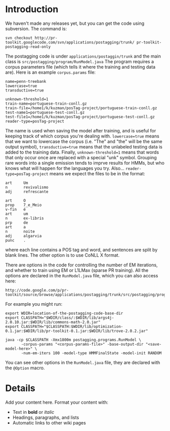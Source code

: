 # Introduction #

We haven't made any releases yet, but you can get the code using subversion.  The command is:

```
svn checkout http://pr-toolkit.googlecode.com/svn/applications/postagging/trunk/ pr-toolkit-postagging-read-only
```

The postagging code is under `applications/postaggin/trunk` and the main class is `src/postagging/program/RunModel.java` The program requires a corpus parameters file (which tells it where the training and testing data are).   Here is an example `corpus.params` file:

```
name=penn-treebank
lowercase=true
transductive=true

unknown-threshold=1 
train-name=portuguese-train-conll.gz
train-file=/home1/k/kuzman/posTag-project/portuguese-train-conll.gz
test-name1=portuguese-test-conll.gz
test-file1=/home1/k/kuzman/posTag-project/portuguese-test-conll.gz
reader-type=posTag-project
```

The name is used when saving the model after training, and is useful for keeping track of which corpus you're dealing with.  `lowercase=true` means that we want to lowercase the corpus (i.e. "The" and "the" will be the same output symbol), `transductive=true` means that the unlabeled testing data is added to the training data.  Finally, `unknown-threshold=1` means that words that only occur once are replaced with a special "unk"
symbol.  Grouping rare words into a single emission tends to imprve
results for HMMs, but who knows what will happen for the languages you
try.  Also... `reader-type=posTag-project` means we expect the files to be in the format:

```
art     Um
n       revivalismo
adj     refrescante

art     O
prop    7_e_Meio
v-fin   é
art     um
n       ex-libris
prp     de
art     a
n       noite
adj     algarvia
punc    .                                                                            
```

where each line contains a POS tag and word, and sentences are split by
blank lines.  The other option is to use CoNLL X format.

There are options in the code for controlling the number of EM iterations, and whether to train using EM or L1LMax (sparse PR training).  All the options are declared in the `RunModel.java` file, which you can also access here:

```
http://code.google.com/p/pr-toolkit/source/browse/applications/postagging/trunk/src/postagging/programs/RunModel.java
```

For example you might run:

```
export WDIR=location-of-the-postagging-code-base-dir
export CLASSPATH="$WDIR/class/:$WDIR/lib/args4j-2.0.10.jar:$WDIR/lib/commons-math-2.0.jar"
export CLASSPATH="$CLASSPATH:$WDIR/lib/optimization-0.1.jar:$WDIR/lib/pr-toolkit-0.1.jar:$WDIR/lib/trove-2.0.2.jar"

java -cp $CLASSPATH -Xmx1800m postagging.programs.RunModel \
       -corpus-params "<corpus-params-file>" -base-output-dir "<save-model-here>" \
       -num-em-iters 100 -model-type HMMFinalState -model-init RANDOM

```

You can see other options in the `RunModel.java` file, they are declared with the `@Option` macro.



# Details #

Add your content here.  Format your content with:
  * Text in **bold** or _italic_
  * Headings, paragraphs, and lists
  * Automatic links to other wiki pages